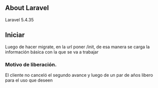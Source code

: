## About Laravel
Laravel 5.4.35
## Iniciar
Luego de hacer migrate, en la url poner /init, de esa manera se carga la información básica con la que se va a trabajar

### Motivo de liberación. 
El cliente no canceló el segundo avance y luego de un par de años libero para el uso que deseen